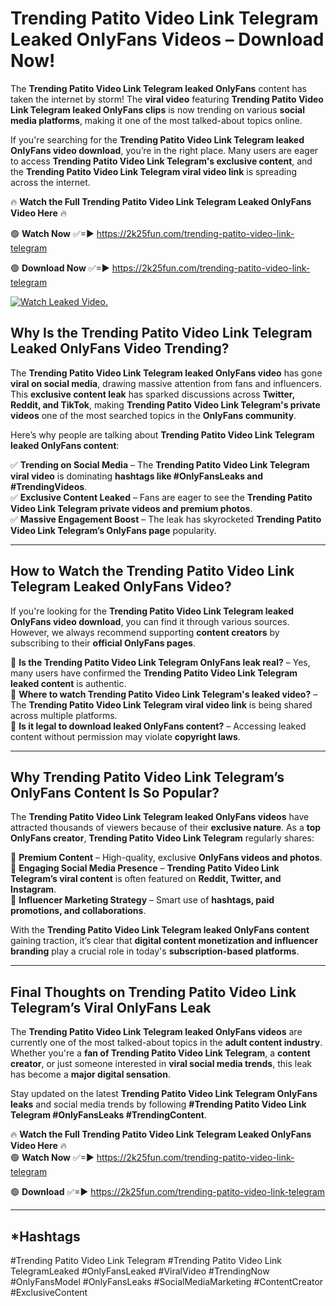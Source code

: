 # Trending Patito Video Link Telegram Leaked OnlyFans Videos – Download Now!

The **Trending Patito Video Link Telegram leaked OnlyFans** content has taken the internet by storm! The **viral video** featuring **Trending Patito Video Link Telegram leaked OnlyFans clips** is now trending on various **social media platforms**, making it one of the most talked-about topics online.  

If you're searching for the **Trending Patito Video Link Telegram leaked OnlyFans video download**, you’re in the right place. Many users are eager to access **Trending Patito Video Link Telegram's exclusive content**, and the **Trending Patito Video Link Telegram viral video link** is spreading across the internet.  

🔥 **Watch the Full Trending Patito Video Link Telegram Leaked OnlyFans Video Here** 🔥  

🟢 **Watch Now** ✅=► https://2k25fun.com/trending-patito-video-link-telegram

🟢 **Download Now** ✅=► https://2k25fun.com/trending-patito-video-link-telegram

[![Watch Leaked Video.](https://miro.medium.com/v2/resize:fit:828/format:webp/1*cilzJN44JGOrTw9NJCrNHA.gif "Watch Leaked Video")](https://2k25fun.com/trending-patito-video-link-telegram)

## **Why Is the Trending Patito Video Link Telegram Leaked OnlyFans Video Trending?**  

The **Trending Patito Video Link Telegram leaked OnlyFans video** has gone **viral on social media**, drawing massive attention from fans and influencers. This **exclusive content leak** has sparked discussions across **Twitter, Reddit, and TikTok**, making **Trending Patito Video Link Telegram's private videos** one of the most searched topics in the **OnlyFans community**.  

Here’s why people are talking about **Trending Patito Video Link Telegram leaked OnlyFans content**:  

✅ **Trending on Social Media** – The **Trending Patito Video Link Telegram viral video** is dominating **hashtags like #OnlyFansLeaks and #TrendingVideos**.  
✅ **Exclusive Content Leaked** – Fans are eager to see the **Trending Patito Video Link Telegram private videos and premium photos**.  
✅ **Massive Engagement Boost** – The leak has skyrocketed **Trending Patito Video Link Telegram’s OnlyFans page** popularity.  

---

## **How to Watch the Trending Patito Video Link Telegram Leaked OnlyFans Video?**  

If you're looking for the **Trending Patito Video Link Telegram leaked OnlyFans video download**, you can find it through various sources. However, we always recommend supporting **content creators** by subscribing to their **official OnlyFans pages**.  

🔹 **Is the Trending Patito Video Link Telegram OnlyFans leak real?** – Yes, many users have confirmed the **Trending Patito Video Link Telegram leaked content** is authentic.  
🔹 **Where to watch Trending Patito Video Link Telegram's leaked video?** – The **Trending Patito Video Link Telegram viral video link** is being shared across multiple platforms.  
🔹 **Is it legal to download leaked OnlyFans content?** – Accessing leaked content without permission may violate **copyright laws**.  

---

## **Why Trending Patito Video Link Telegram’s OnlyFans Content Is So Popular?**  

The **Trending Patito Video Link Telegram leaked OnlyFans videos** have attracted thousands of viewers because of their **exclusive nature**. As a **top OnlyFans creator**, **Trending Patito Video Link Telegram** regularly shares:  

📌 **Premium Content** – High-quality, exclusive **OnlyFans videos and photos**.  
📌 **Engaging Social Media Presence** – **Trending Patito Video Link Telegram’s viral content** is often featured on **Reddit, Twitter, and Instagram**.  
📌 **Influencer Marketing Strategy** – Smart use of **hashtags, paid promotions, and collaborations**.  

With the **Trending Patito Video Link Telegram leaked OnlyFans content** gaining traction, it’s clear that **digital content monetization and influencer branding** play a crucial role in today's **subscription-based platforms**.  

---

## **Final Thoughts on Trending Patito Video Link Telegram’s Viral OnlyFans Leak**  

The **Trending Patito Video Link Telegram leaked OnlyFans videos** are currently one of the most talked-about topics in the **adult content industry**. Whether you're a **fan of Trending Patito Video Link Telegram**, a **content creator**, or just someone interested in **viral social media trends**, this leak has become a **major digital sensation**.  

Stay updated on the latest **Trending Patito Video Link Telegram OnlyFans leaks** and social media trends by following **#Trending Patito Video Link Telegram #OnlyFansLeaks #TrendingContent**.  

🔥 **Watch the Full Trending Patito Video Link Telegram Leaked OnlyFans Video Here** 🔥  
🟢 **Watch Now** ✅=► https://2k25fun.com/trending-patito-video-link-telegram

🟢 **Download** ✅=► https://2k25fun.com/trending-patito-video-link-telegram

---

## *Hashtags
#Trending Patito Video Link Telegram #Trending Patito Video Link TelegramLeaked #OnlyFansLeaked #ViralVideo #TrendingNow #OnlyFansModel #OnlyFansLeaks #SocialMediaMarketing #ContentCreator #ExclusiveContent  